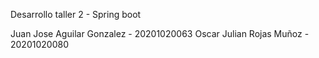 Desarrollo taller 2 - Spring boot

Juan Jose Aguilar Gonzalez - 20201020063
Oscar Julian Rojas Muñoz - 20201020080
